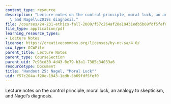 ```yaml
---
content_type: resource
description: "Lecture notes on the control principle, moral luck, an analogy to skepticism,\
  \ and Nagel\u2019s diagnosis."
file: /courses/24-231-ethics-fall-2009/f57c264af20e19431edb5b69fdf5fef0_MIT24_231F09_lec26.pdf
file_type: application/pdf
learning_resource_types:
- Lecture Notes
license: https://creativecommons.org/licenses/by-nc-sa/4.0/
ocw_type: OCWFile
parent_title: Lecture Notes
parent_type: CourseSection
parent_uid: 7c93cd30-4d43-0e79-b3a1-7385c34033a6
resourcetype: Document
title: 'Handout 25: Nagel, "Moral Luck"'
uid: f57c264a-f20e-1943-1edb-5b69fdf5fef0
---
```

Lecture notes on the control principle, moral luck, an analogy to skepticism, and Nagel’s diagnosis.